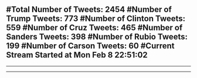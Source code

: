 #Total Number of Tweets: 2454 
#Number of Trump Tweets: 773
#Number of Clinton Tweets: 559
#Number of Cruz Tweets: 465
#Number of Sanders Tweets: 398
#Number of Rubio Tweets: 199
#Number of Carson Tweets: 60
#Current Stream Started at Mon Feb  8 22:51:02
---
---
---
